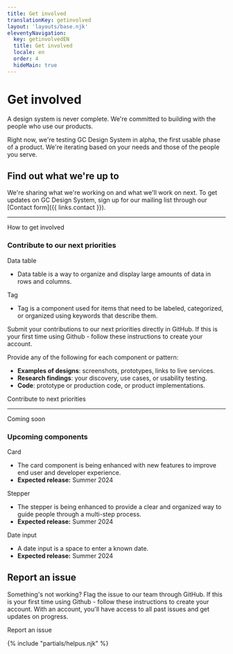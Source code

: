 ```yaml
---
title: Get involved
translationKey: getinvolved
layout: 'layouts/base.njk'
eleventyNavigation:
  key: getinvolvedEN
  title: Get involved
  locale: en
  order: 4
  hideMain: true
---
```


# Get involved

A design system is never complete. We're committed to building with the people who use our products.

Right now, we're testing GC Design System in alpha, the first usable phase of a product. We're iterating based on your needs and those of the people you serve.

## Find out what we're up to

We're sharing what we're working on and what we'll work on next. To get updates on GC Design System, sign up for our mailing list through our [Contact form]({{ links.contact }}).

<hr/>

<gcds-heading tag="h2" margin-top="300">How to get involved</gcds-heading>

### Contribute to our next priorities

<div>
  <gcds-heading tag="h4" margin-bottom="0">Data table</gcds-heading>
  <ul class="mb-400">
    <li>Data table is a way to organize and display large amounts of data in rows and columns.</li>
  </ul>
</div>

<div>
  <gcds-heading tag="h4" margin-bottom="0">Tag</gcds-heading>
  <ul class="mb-400">
    <li>Tag is a component used for items that need to be labeled, categorized, or organized using keywords that describe them. </li>
  </ul>
</div>

Submit your contributions to our next priorities directly in GitHub. If this is your first time using Github - follow these <gcds-link href="{{ links.githubGetStarted }}" external>instructions</gcds-link> to create your account.

Provide any of the following for each component or pattern:

- **Examples of designs**: screenshots, prototypes, links to live services.
- **Research findings**: your discovery, use cases, or usability testing.
- **Code**: prototype or production code, or product implementations.

<gcds-link href="{{ links.githubCompsPriority }}" external>Contribute to next priorities</gcds-link>

<hr />

<gcds-heading tag="h2" margin-top="300">Coming soon</gcds-heading>

### Upcoming components

<div>
  <gcds-heading tag="h4" margin-bottom="0">Card</gcds-heading>
  <ul class="mb-400">
    <li>The card component is being enhanced with new features to improve end user and developer experience.</li>
    <li><strong>Expected release:</strong> Summer 2024</li>
  </ul>
</div>

<div>
  <gcds-heading tag="h4" margin-bottom="0">Stepper</gcds-heading>
  <ul class="mb-400">
    <li>The stepper is being enhanced to provide a clear and organized way to guide people through a multi-step process.</li>
    <li><strong>Expected release:</strong> Summer 2024</li>
  </ul>
</div>

<div>
  <gcds-heading tag="h4" margin-bottom="0">Date input</gcds-heading>
  <ul class="mb-400">
    <li>A date input is a space to enter a known date.</li>
    <li><strong>Expected release:</strong> Summer 2024</li>
  </ul>
</div>

## Report an issue

Something's not working? Flag the issue to our team through GitHub. If this is your first time using Github - follow these <gcds-link href="{{ links.githubGetStarted }}" external>instructions</gcds-link> to create your account. With an account, you'll have access to all past issues and get updates on progress.

<gcds-link href="{{ links.githubCompsBug }}" external>Report an issue</gcds-link>

{% include "partials/helpus.njk" %}
